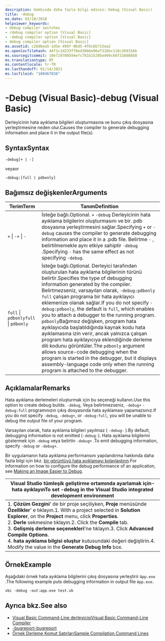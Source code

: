 ```yaml
---
description: Hakkında daha fazla bilgi edinin:-Debug (Visual Basic)
title: -debug
ms.date: 03/10/2018
helpviewer_keywords:
- debug compiler switches
- /debug compiler option [Visual Basic]
- -debug compiler option [Visual Basic]
- debug compiler option [Visual Basic]
ms.assetid: c2b0bea5-1d5e-499f-9bd5-4f6c6b715ea2
ms.openlocfilehash: 44f1c1d233ff8ed38b6e96ef316bc118c269316b
ms.sourcegitcommit: 10e719780594efc781b15295e499c66f316068b8
ms.translationtype: MT
ms.contentlocale: tr-TR
ms.lasthandoff: 02/14/2021
ms.locfileid: "100467036"
---
```

# <a name="-debug-visual-basic"></a><span data-ttu-id="47819-103">-Debug (Visual Basic)</span><span class="sxs-lookup"><span data-stu-id="47819-103">-debug (Visual Basic)</span></span>

<span data-ttu-id="47819-104">Derleyicinin hata ayıklama bilgileri oluşturmasına ve bunu çıkış dosyasına yerleştirmesine neden olur.</span><span class="sxs-lookup"><span data-stu-id="47819-104">Causes the compiler to generate debugging information and place it in the output file(s).</span></span>

## <a name="syntax"></a><span data-ttu-id="47819-105">Syntax</span><span class="sxs-lookup"><span data-stu-id="47819-105">Syntax</span></span>

```console
-debug[+ | -]
```

<span data-ttu-id="47819-106">veya</span><span class="sxs-lookup"><span data-stu-id="47819-106">or</span></span>

```console
-debug:[full | pdbonly]
```

## <a name="arguments"></a><span data-ttu-id="47819-107">Bağımsız değişkenler</span><span class="sxs-lookup"><span data-stu-id="47819-107">Arguments</span></span>

|<span data-ttu-id="47819-108">Terim</span><span class="sxs-lookup"><span data-stu-id="47819-108">Term</span></span>|<span data-ttu-id="47819-109">Tanım</span><span class="sxs-lookup"><span data-stu-id="47819-109">Definition</span></span>|
|---|---|
|<span data-ttu-id="47819-110">`+` &#124; `-`</span><span class="sxs-lookup"><span data-stu-id="47819-110">`+` &#124; `-`</span></span>|<span data-ttu-id="47819-111">İsteğe bağlı.</span><span class="sxs-lookup"><span data-stu-id="47819-111">Optional.</span></span> <span data-ttu-id="47819-112">`+` `-debug` Derleyicinin hata ayıklama bilgilerini oluşturmasını ve bir. pdb dosyasına yerleştirmesini sağlar.</span><span class="sxs-lookup"><span data-stu-id="47819-112">Specifying `+` or `-debug` causes the compiler to generate debugging information and place it in a .pdb file.</span></span> <span data-ttu-id="47819-113">Belirtme `-` , belirtilmemekle aynı etkiye sahiptir `-debug` .</span><span class="sxs-lookup"><span data-stu-id="47819-113">Specifying `-` has the same effect as not specifying `-debug`.</span></span>|
|<span data-ttu-id="47819-114">`full` &#124; `pdbonly`</span><span class="sxs-lookup"><span data-stu-id="47819-114">`full` &#124; `pdbonly`</span></span>|<span data-ttu-id="47819-115">İsteğe bağlı.</span><span class="sxs-lookup"><span data-stu-id="47819-115">Optional.</span></span> <span data-ttu-id="47819-116">Derleyici tarafından oluşturulan hata ayıklama bilgilerinin türünü belirtir.</span><span class="sxs-lookup"><span data-stu-id="47819-116">Specifies the type of debugging information generated by the compiler.</span></span> <span data-ttu-id="47819-117">Belirtmezseniz, varsayılan olarak, `-debug:pdbonly` `full` çalışan programa bir hata ayıklayıcı eklemenize olanak sağlar.</span><span class="sxs-lookup"><span data-stu-id="47819-117">If you do not specify `-debug:pdbonly`, the default is `full`, which enables you to attach a debugger to the running program.</span></span> <span data-ttu-id="47819-118">`pdbonly`Bağımsız değişken, program hata ayıklayıcıda başlatıldığında kaynak kodu hata ayıklamasına izin verir, ancak yalnızca çalışan program hata ayıklayıcıya eklendiğinde derleme dili kodunu görüntüler.</span><span class="sxs-lookup"><span data-stu-id="47819-118">The `pdbonly` argument allows source-code debugging when the program is started in the debugger, but it displays assembly-language code only when the running program is attached to the debugger.</span></span>|

## <a name="remarks"></a><span data-ttu-id="47819-119">Açıklamalar</span><span class="sxs-lookup"><span data-stu-id="47819-119">Remarks</span></span>

<span data-ttu-id="47819-120">Hata ayıklama derlemeleri oluşturmak için bu seçeneği kullanın.</span><span class="sxs-lookup"><span data-stu-id="47819-120">Use this option to create debug builds.</span></span> <span data-ttu-id="47819-121">`-debug`, Veya belirtmezseniz, `-debug+` `-debug:full` programınızın çıkış dosyasında hata ayıklaması yapamazsınız.</span><span class="sxs-lookup"><span data-stu-id="47819-121">If you do not specify `-debug`, `-debug+`, or `-debug:full`, you will be unable to debug the output file of your program.</span></span>

<span data-ttu-id="47819-122">Varsayılan olarak, hata ayıklama bilgileri yayılmaz ( `-debug-` ).</span><span class="sxs-lookup"><span data-stu-id="47819-122">By default, debugging information is not emitted (`-debug-`).</span></span> <span data-ttu-id="47819-123">Hata ayıklama bilgilerini göstermek için `-debug` veya belirtin `-debug+` .</span><span class="sxs-lookup"><span data-stu-id="47819-123">To emit debugging information, specify `-debug` or `-debug+`.</span></span>

<span data-ttu-id="47819-124">Bir uygulamanın hata ayıklama performansını yapılandırma hakkında daha fazla bilgi için bkz. [bir görüntüyü hata ayıklamayı kolaylaştırın](../../../framework/debug-trace-profile/making-an-image-easier-to-debug.md).</span><span class="sxs-lookup"><span data-stu-id="47819-124">For information on how to configure the debug performance of an application, see [Making an Image Easier to Debug](../../../framework/debug-trace-profile/making-an-image-easier-to-debug.md).</span></span>

|<span data-ttu-id="47819-125">Visual Studio tümleşik geliştirme ortamında ayarlamak için-hata ayıklayın</span><span class="sxs-lookup"><span data-stu-id="47819-125">To set -debug in the Visual Studio integrated development environment</span></span>|
|---|
|<span data-ttu-id="47819-126">1. **Çözüm Gezgini**' de bir proje seçiliyken, **Proje** menüsünde **Özellikler**' e tıklayın.</span><span class="sxs-lookup"><span data-stu-id="47819-126">1.  With a project selected in **Solution Explorer**, on the **Project** menu, click **Properties**.</span></span> <br /><span data-ttu-id="47819-127">2. **Derle** sekmesine tıklayın.</span><span class="sxs-lookup"><span data-stu-id="47819-127">2.  Click the **Compile** tab.</span></span><br /><span data-ttu-id="47819-128">3. **Gelişmiş derleme seçenekleri**'ne tıklayın.</span><span class="sxs-lookup"><span data-stu-id="47819-128">3.  Click **Advanced Compile Options**.</span></span><br /><span data-ttu-id="47819-129">4. **hata ayıklama bilgisi oluştur** kutusundaki değeri değiştirin.</span><span class="sxs-lookup"><span data-stu-id="47819-129">4.  Modify the value in the **Generate Debug Info** box.</span></span>|

## <a name="example"></a><span data-ttu-id="47819-130">Örnek</span><span class="sxs-lookup"><span data-stu-id="47819-130">Example</span></span>

<span data-ttu-id="47819-131">Aşağıdaki örnek hata ayıklama bilgilerini çıkış dosyasına yerleştirir `App.exe` .</span><span class="sxs-lookup"><span data-stu-id="47819-131">The following example puts debugging information in output file `App.exe`.</span></span>

```console
vbc -debug -out:app.exe test.vb
```

## <a name="see-also"></a><span data-ttu-id="47819-132">Ayrıca bkz.</span><span class="sxs-lookup"><span data-stu-id="47819-132">See also</span></span>

- [<span data-ttu-id="47819-133">Visual Basic Command-Line derleyicisi</span><span class="sxs-lookup"><span data-stu-id="47819-133">Visual Basic Command-Line Compiler</span></span>](index.md)
- [<span data-ttu-id="47819-134">-bugreport</span><span class="sxs-lookup"><span data-stu-id="47819-134">-bugreport</span></span>](bugreport.md)
- [<span data-ttu-id="47819-135">Örnek Derleme Komut Satırları</span><span class="sxs-lookup"><span data-stu-id="47819-135">Sample Compilation Command Lines</span></span>](sample-compilation-command-lines.md)
